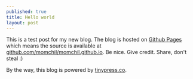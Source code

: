 ```yaml
---
published: true
title: Hello world
layout: post
---
```

This is a test post for my new blog. The blog is hosted on [Github Pages](http://pages.github.com/) which means the source is available at [github.com/momchil/momchil.github.io](http://github.com/momchil/momchil.github.io). Be nice. Give credit. Share, don't steal :)

By the way, this blog is powered by [tinypress.co](https://tinypress.co).